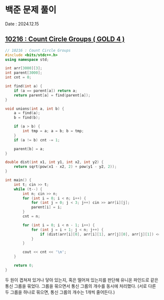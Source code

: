 # 백준 문제 풀이
Date : 2024.12.15

## [10216 : Count Circle Groups ( GOLD 4 )](https://www.acmicpc.net/problem/10216)
```cpp
// 10216 : Count Circle Groups
#include <bits/stdc++.h>
using namespace std;

int arr[3000][3];
int parent[3000];
int cnt = 0;

int find(int a) {
    if (a == parent[a]) return a;
    return parent[a] = find(parent[a]);
}

void unions(int a, int b) {
    a = find(a);
    b = find(b);

    if (a > b) {
        int tmp = a; a = b; b = tmp;
    }
    if (a != b) cnt -= 1;

    parent[b] = a;
}

double dist(int x1, int y1, int x2, int y2) {
    return sqrt(pow(x1 - x2, 2) + pow(y1 - y2, 2));
}

int main() {
    int t; cin >> t;
    while (t--) {
        int n; cin >> n;
        for (int i = 0; i < n; i++) {
            for (int j = 0; j < 3; j++) cin >> arr[i][j];
            parent[i] = i;
        }
        cnt = n;

        for (int i = 0; i < n - 1; i++) {
            for (int j = i + 1; j < n; j++) {
                if (dist(arr[i][0], arr[i][1], arr[j][0], arr[j][1]) <= arr[i][2] + arr[j][2]) unions(i, j);
            }
        }

        cout << cnt << '\n';
    }

    return 0;
}
```

두 원이 겹쳐져 있거나 닿아 있는지, 혹은 떨어져 있는지를 판단해 유니온 파인드로 같은 통신 그룹을 묶었다. 그룹을 묶으면서 통신 그룹의 개수를 동시에 처리했다. (서로 다른 두 그룹을 하나로 묶으면, 통신 그룹의 개수는 1개씩 줄어든다.)
